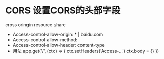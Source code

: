 # CORS 设置CORS的头部字段
  cross oringin resource share
  - Access-control-allow-origin: * | baidu.com
  - Access-control-allow-method:
  - Access-control-allow-header: content-type
  - 用法
    app.get('/', (ctx) => {
    ctx.setHeaders('Access-...')
    ctx.body = {}
    }) 
